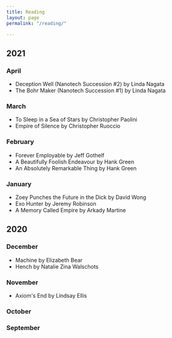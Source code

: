 ```yaml
---
title: Reading
layout: page
permalink: "/reading/"

---
```


## 2021

### April

* Deception Well (Nanotech Succession #2) by Linda Nagata
* The Bohr Maker (Nanotech Succession #1) by Linda Nagata

### March 

* To Sleep in a Sea of Stars by Christopher Paolini
* Empire of Silence by Christopher Ruoccio

### February 

* Forever Employable by Jeff Gothelf
* A Beautifully Foolish Endeavour by Hank Green
* An Absolutely Remarkable Thing by Hank Green

### January

* Zoey Punches the Future in the Dick by David Wong
* Exo Hunter by Jeremy Robinson
* A Memory Called Empire by Arkady Martine


## 2020

### December

* Machine by Elizabeth Bear
* Hench by Natalie Zina Walschots

### November

* Axiom's End by Lindsay Ellis

### October

### September
